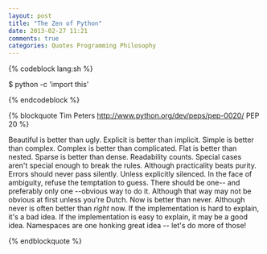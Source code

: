```yaml
---
layout: post
title: "The Zen of Python"
date: 2013-02-27 11:21
comments: true
categories: Quotes Programming Philosophy
---
```


{% codeblock lang:sh %}

$ python -c 'import this'

{% endcodeblock %}


{% blockquote Tim Peters http://www.python.org/dev/peps/pep-0020/ PEP 20 %}

Beautiful is better than ugly.
Explicit is better than implicit.
Simple is better than complex.
Complex is better than complicated.
Flat is better than nested.
Sparse is better than dense.
Readability counts.
Special cases aren't special enough to break the rules.
Although practicality beats purity.
Errors should never pass silently.
Unless explicitly silenced.
In the face of ambiguity, refuse the temptation to guess.
There should be one-- and preferably only one --obvious way to do it.
Although that way may not be obvious at first unless you're Dutch.
Now is better than never.
Although never is often better than *right* now.
If the implementation is hard to explain, it's a bad idea.
If the implementation is easy to explain, it may be a good idea.
Namespaces are one honking great idea -- let's do more of those!

{% endblockquote %}
